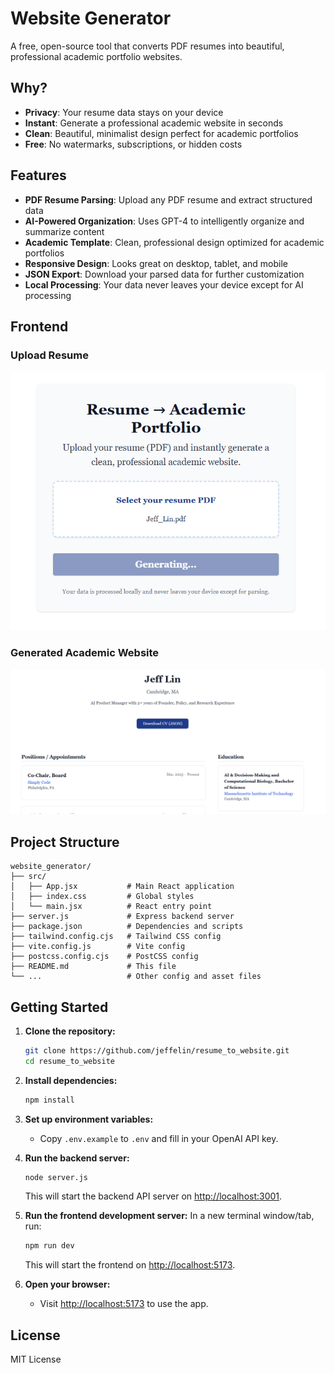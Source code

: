 # Website Generator

A free, open-source tool that converts PDF resumes into beautiful, professional academic portfolio websites.

## Why?

- **Privacy**: Your resume data stays on your device
- **Instant**: Generate a professional academic website in seconds
- **Clean**: Beautiful, minimalist design perfect for academic portfolios
- **Free**: No watermarks, subscriptions, or hidden costs

## Features

- **PDF Resume Parsing**: Upload any PDF resume and extract structured data
- **AI-Powered Organization**: Uses GPT-4 to intelligently organize and summarize content
- **Academic Template**: Clean, professional design optimized for academic portfolios
- **Responsive Design**: Looks great on desktop, tablet, and mobile
- **JSON Export**: Download your parsed data for further customization
- **Local Processing**: Your data never leaves your device except for AI processing

## Frontend 

### Upload Resume

![Upload Resume](./UploadResume.png)

### Generated Academic Website

![Generated Website](./Website.png)

## Project Structure

```
website_generator/
├── src/
│   ├── App.jsx           # Main React application
│   ├── index.css         # Global styles
│   └── main.jsx          # React entry point
├── server.js             # Express backend server
├── package.json          # Dependencies and scripts
├── tailwind.config.cjs   # Tailwind CSS config
├── vite.config.js        # Vite config
├── postcss.config.cjs    # PostCSS config
├── README.md             # This file
└── ...                   # Other config and asset files
```

## Getting Started

1. **Clone the repository:**
   ```bash
   git clone https://github.com/jeffelin/resume_to_website.git
   cd resume_to_website
   ```

2. **Install dependencies:**
   ```bash
   npm install
   ```

3. **Set up environment variables:**
   - Copy `.env.example` to `.env` and fill in your OpenAI API key.

4. **Run the backend server:**
   ```bash
   node server.js
   ```
   This will start the backend API server on [http://localhost:3001](http://localhost:3001).

5. **Run the frontend development server:**
   In a new terminal window/tab, run:
   ```bash
   npm run dev
   ```
   This will start the frontend on [http://localhost:5173](http://localhost:5173).

6. **Open your browser:**
   - Visit [http://localhost:5173](http://localhost:5173) to use the app.

## License

MIT License
